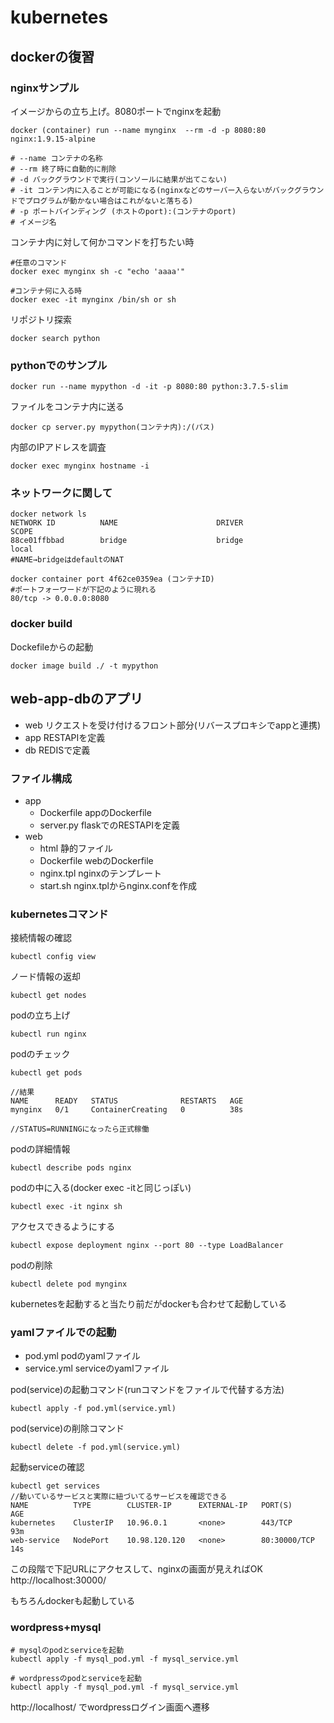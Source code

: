 # kubernetes


## dockerの復習

### nginxサンプル

イメージからの立ち上げ。8080ポートでnginxを起動
```
docker (container) run --name mynginx  --rm -d -p 8080:80 nginx:1.9.15-alpine

# --name コンテナの名称
# --rm 終了時に自動的に削除
# -d バックグラウンドで実行(コンソールに結果が出てこない)
# -it コンテン内に入ることが可能になる(nginxなどのサーバー入らないがバックグラウンドでプログラムが動かない場合はこれがないと落ちる)
# -p ポートバインディング (ホストのport):(コンテナのport)
# イメージ名
```

コンテナ内に対して何かコマンドを打ちたい時
```
#任意のコマンド
docker exec mynginx sh -c "echo 'aaaa'"

#コンテナ何に入る時
docker exec -it mynginx /bin/sh or sh
```

リポジトリ探索
```
docker search python
```

### pythonでのサンプル
```
docker run --name mypython -d -it -p 8080:80 python:3.7.5-slim
```

ファイルをコンテナ内に送る
```
docker cp server.py mypython(コンテナ内):/(パス)
```

内部のIPアドレスを調査
```
docker exec mynginx hostname -i
```

### ネットワークに関して
```
docker network ls
NETWORK ID          NAME                      DRIVER              SCOPE
88ce01ffbbad        bridge                    bridge              local
#NAME→bridgeはdefaultのNAT

docker container port 4f62ce0359ea (コンテナID)
#ポートフォーワードが下記のように現れる
80/tcp -> 0.0.0.0:8080
```

### docker build

Dockefileからの起動
```
docker image build ./ -t mypython
```

## web-app-dbのアプリ
- web リクエストを受け付けるフロント部分(リバースプロキシでappと連携)
- app RESTAPIを定義
- db REDISで定義

### ファイル構成
- app 
    - Dockerfile appのDockerfile
    - server.py flaskでのRESTAPIを定義
- web
    - html 静的ファイル
    - Dockerfile webのDockerfile
    - nginx.tpl nginxのテンプレート
    - start.sh nginx.tplからnginx.confを作成


### kubernetesコマンド

接続情報の確認
```
kubectl config view
```

ノード情報の返却
```
kubectl get nodes
```

podの立ち上げ
```
kubectl run nginx
```

podのチェック
```
kubectl get pods

//結果
NAME      READY   STATUS              RESTARTS   AGE
mynginx   0/1     ContainerCreating   0          38s

//STATUS=RUNNINGになったら正式稼働
```

podの詳細情報
```
kubectl describe pods nginx
```

podの中に入る(docker exec -itと同じっぽい)
```
kubectl exec -it nginx sh
```
アクセスできるようにする
```
kubectl expose deployment nginx --port 80 --type LoadBalancer
```

podの削除
```
kubectl delete pod mynginx
```

kubernetesを起動すると当たり前だがdockerも合わせて起動している

### yamlファイルでの起動
- pod.yml podのyamlファイル
- service.yml serviceのyamlファイル

pod(service)の起動コマンド(runコマンドをファイルで代替する方法)
```
kubectl apply -f pod.yml(service.yml) 
```

pod(service)の削除コマンド
```
kubectl delete -f pod.yml(service.yml)
```

起動serviceの確認
```
kubectl get services
//動いているサービスと実際に紐づいてるサービスを確認できる
NAME          TYPE        CLUSTER-IP      EXTERNAL-IP   PORT(S)        AGE
kubernetes    ClusterIP   10.96.0.1       <none>        443/TCP        93m
web-service   NodePort    10.98.120.120   <none>        80:30000/TCP   14s
```
この段階で下記URLにアクセスして、nginxの画面が見えればOK
http://localhost:30000/

もちろんdockerも起動している

### wordpress+mysql

```
# mysqlのpodとserviceを起動
kubectl apply -f mysql_pod.yml -f mysql_service.yml 

# wordpressのpodとserviceを起動
kubectl apply -f mysql_pod.yml -f mysql_service.yml 

```
http://localhost/
でwordpressログイン画面へ遷移